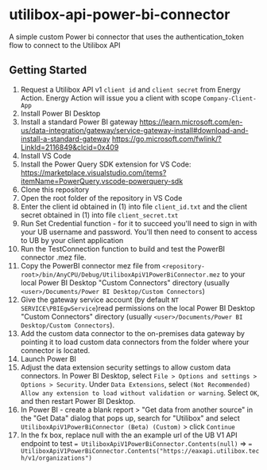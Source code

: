 # utilibox-api-power-bi-connector
A simple custom Power bi connector that uses the authentication_token flow to connect to the Utilibox API

## Getting Started
1. Request a Utilibox API v1 `client id` and `client secret` from Energy Action.  Energy Action will issue you a client with scope `Company-Client-App`
2. Install Power BI Desktop
3. Install a standard Power BI gateway https://learn.microsoft.com/en-us/data-integration/gateway/service-gateway-install#download-and-install-a-standard-gateway https://go.microsoft.com/fwlink/?LinkId=2116849&clcid=0x409
4. Install VS Code
5. Install the Power Query SDK extension for VS Code: https://marketplace.visualstudio.com/items?itemName=PowerQuery.vscode-powerquery-sdk
6. Clone this repository
7. Open the root folder of the repository in VS Code
8. Enter the client id obtained in (1) into file `client_id.txt` and the client secret obtained in (1) into file `client_secret.txt`
9. Run Set Credential function - for it to succeed you'll need to sign in with your UB username and password.  You'll then need to consent to access to UB by your client application
10. Run the TestConnection function to build and test the PowerBI connector .mez file.
11. Copy the PowerBI connector mez file from `<repository-root>/bin/AnyCPU/Debug/UtiliboxApiV1PowerBiConnector.mez` to your local Power BI Desktop "Custom Connectors" directory (usually `<user>/Documents/Power BI Desktop/Custom Connectors`)
12. Give the gateway service account (by default `NT SERVICE\PBIEgwService`)read permissions on the local Power BI Desktop "Custom Connectors" directory (usually `<user>/Documents/Power BI Desktop/Custom Connectors`).
13. Add the custom data connector to the on-premises data gateway by pointing it to load custom data connectors from the folder where your connector is located.
14. Launch Power BI
15. Adjust the data extension security settings to allow custom data connectors.  In Power BI Desktop, select `File > Options and settings > Options > Security`. Under `Data Extensions`, select `(Not Recommended) Allow any extension to load without validation or warning`. Select `OK`, and then restart Power BI Desktop.
16. In Power BI - create a blank report > "Get data from another source" in the "Get Data" dialog that pops up, search for "Utilibox" and select `UtiliboxApiV1PowerBiConnector (Beta) (Custom)` > click `Continue`
17. In the fx box, replace null with the an example url of the UB V1 API endpoint to test `= UtiliboxApiV1PowerBiConnector.Contents(null)` => `= UtiliboxApiV1PowerBiConnector.Contents("https://eaxapi.utilibox.tech/v1/organizations")`
